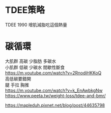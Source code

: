 # TDEE策略
TDEE 1990 增肌減脂吃這個熱量  

# 碳循環  
大肌群 高碳 少脂肪 多碳水  
小肌群 低碳 少碳水 間歇性斷食  
https://m.youtube.com/watch?v=2RnodiHKKoQ  
高低碳要錯開  
腿 手拉 胸推  
https://m.youtube.com/watch?v=k_EnAwbkgNw  
https://www.peeta.tw/weight-loss/tdee-and-bmr/  

https://mapleduh.pixnet.net/blog/post/44635798  
